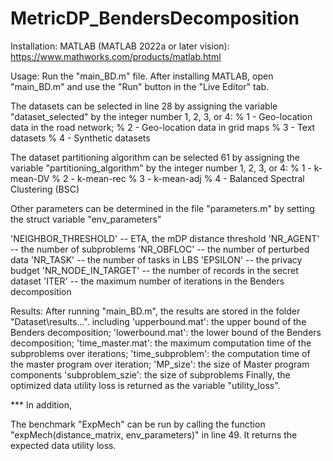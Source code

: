 # MetricDP_BendersDecomposition

Installation: MATLAB (MATLAB 2022a or later vision): https://www.mathworks.com/products/matlab.html

Usage: Run the "main_BD.m" file. After installing MATLAB, open "main_BD.m" and use the "Run" button in the "Live Editor" tab.

The datasets can be selected in line 28 by assigning the variable "dataset_selected" by the integer number 1, 2, 3, or 4: 
% 1 - Geo-location data in the road network;
% 2 - Geo-location data in grid maps
% 3 - Text datasets
% 4 - Synthetic datasets

The dataset partitioning algorithm can be selected 61 by assigning the variable "partitioning_algorithm" by the integer number 1, 2, 3, or 4: 
% 1 - k-mean-DV
% 2 - k-mean-rec
% 3 - k-mean-adj
% 4 - Balanced Spectral Clustering (BSC)

Other parameters can be determined in the file "parameters.m" by setting the struct variable "env_parameters"

'NEIGHBOR_THRESHOLD' -- ETA, the mDP distance threshold
'NR_AGENT' -- the number of subproblems
'NR_OBFLOC' -- the number of perturbed data
'NR_TASK' -- the number of tasks in LBS
'EPSILON' -- the privacy budget
'NR_NODE_IN_TARGET' -- the number of records in the secret dataset
'ITER' -- the maximum number of iterations in the Benders decomposition


Results: After running "main_BD.m", the results are stored in the folder "Dataset\results\...". including 
'upperbound.mat': the upper bound of the Benders decomposition; 
'lowerbound.mat': the lower bound of the Benders decomposition;
'time_master.mat': the maximum computation time of the subproblems over iterations; 
'time_subproblem': the computation time of the master program over iteration; 
'MP_size': the size of Master program components
'subproblem_szie': the size of subproblems
Finally, the optimized data utility loss is returned as the variable "utility_loss". 


*** In addition, 

The benchmark "ExpMech" can be run by calling the function "expMech(distance_matrix, env_parameters)" in line 49. It returns the expected data utility loss. 
